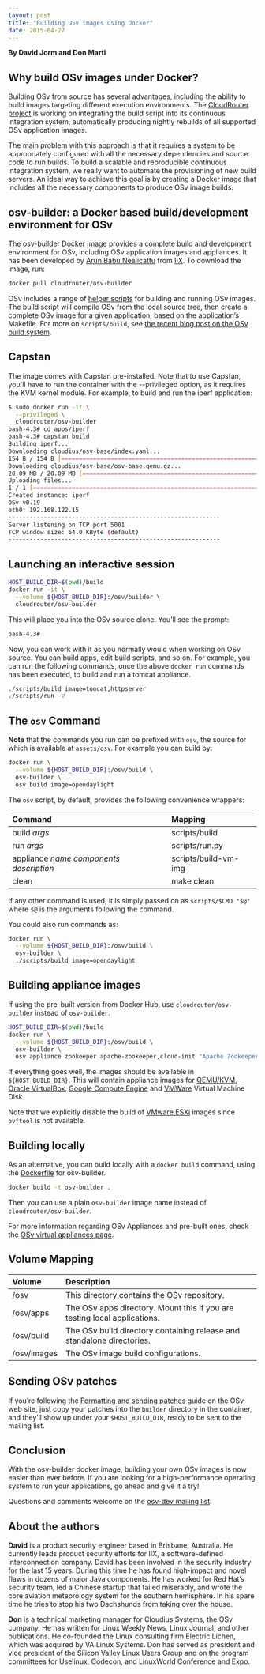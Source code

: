 ```yaml
---
layout: post
title: "Building OSv images using Docker"
date: 2015-04-27
---
```

**By David Jorm and Don Marti**

## Why build OSv images under Docker?

Building OSv from source has several advantages, including the ability to build images targeting different execution environments. The [CloudRouter project](https://cloudrouter.org) is working on integrating the build script into its continuous integration system, automatically producing nightly rebuilds of all supported OSv application images.

The main problem with this approach is that it requires a system to be appropriately configured with all the necessary dependencies and source code to run builds. To build a scalable and reproducible continuous integration system, we really want to automate the provisioning of new build servers. An ideal way to achieve this goal is by creating a Docker image that includes all the necessary components to produce OSv image builds.

## osv-builder: a Docker based build/development environment for OSv

The [osv-builder Docker image](https://registry.hub.docker.com/u/cloudrouter/osv-builder/) provides a complete build and development environment for OSv, including OSv application images and appliances. It has been developed by [Arun Babu Neelicattu](https://github.com/abn/) from [IIX](http://iix.net). To download the image, run:

```sh
docker pull cloudrouter/osv-builder
```

OSv includes a range of [helper scripts](https://github.com/cloudius-systems/osv/tree/master/scripts) for building and running OSv images. The build script will compile OSv from the local source tree, then create a complete OSv image for a given application, based on the application’s Makefile. For more on `scripts/build`, see [the recent blog post on the OSv build system](http://osv.io/blog/blog/2015/04/08/makefile/).

## Capstan

The image comes with Capstan pre-installed. Note that to use Capstan, you'll have to run the container with the --privileged option, as it requires the KVM kernel module. For example, to build and run the iperf application:

```sh
$ sudo docker run -it \
  --privileged \
  cloudrouter/osv-builder
bash-4.3# cd apps/iperf
bash-4.3# capstan build
Building iperf...
Downloading cloudius/osv-base/index.yaml...
154 B / 154 B [=================================================================================================================] 100.00 % 0
Downloading cloudius/osv-base/osv-base.qemu.gz...
20.09 MB / 20.09 MB [=======================================================================================================] 100.00 % 1m27s
Uploading files...
1 / 1 [=========================================================================================================================] 100.00 % bash-4.3# capstan run
Created instance: iperf
OSv v0.19
eth0: 192.168.122.15
------------------------------------------------------------
Server listening on TCP port 5001
TCP window size: 64.0 KByte (default)
------------------------------------------------------------
```
## Launching an interactive session

```sh
HOST_BUILD_DIR=$(pwd)/build
docker run -it \
  --volume ${HOST_BUILD_DIR}:/osv/builder \
  cloudrouter/osv-builder
```


This will place you into the OSv source clone.  You’ll see the prompt:
```sh
bash-4.3# 
```
Now, you can work with it as you normally would when working on OSv source.  You can build apps, edit build scripts, and so on. For example, you can run the following commands, once the above `docker run` commands has been executed, to build and run a tomcat appliance.

```sh
./scripts/build image=tomcat,httpserver
./scripts/run -V
```

## The `osv` Command

**Note** that the commands you run can be prefixed with `osv`, the source for which is available at `assets/osv`. For example you can build by:

```sh
docker run \
  --volume ${HOST_BUILD_DIR}:/osv/build \
  osv-builder \
  osv build image=opendaylight
```

The `osv` script, by default, provides the following convenience wrappers:

| Command                                     | Mapping
| :------------------------------------------ | :------------ 
| build _args_                                | scripts/build 
| run _args_                                  | scripts/run.py
| appliance _name_ _components_ _description_ | scripts/build-vm-img
| clean                                       | make clean

If any other command is used, it is simply passed on as `scripts/$CMD "$@"` where `$@` is the arguments following the command.

You could also run commands as:

```sh
docker run \
  --volume ${HOST_BUILD_DIR}:/osv/build \
  osv-builder \
  ./scripts/build image=opendaylight
```

## Building appliance images

If using the pre-built version from Docker Hub, use `cloudrouter/osv-builder` instead of `osv-builder`.

```sh
HOST_BUILD_DIR=$(pwd)/build
docker run \
  --volume ${HOST_BUILD_DIR}:/osv/build \
  osv-builder \
  osv appliance zookeeper apache-zookeeper,cloud-init "Apache Zookeeper on OSv"
```

If everything goes well, the images should be available in `${HOST_BUILD_DIR}`. This will contain appliance images for [QEMU/KVM](http://wiki.qemu.org/KVM), [Oracle VirtualBox](https://www.virtualbox.org/), [Google Compute Engine](https://cloud.google.com/compute/) and [VMWare](https://www.vmware.com/) Virtual Machine Disk.

Note that we explicitly disable the build of [VMware ESXi](http://www.vmware.com/products/esxi-and-esx/overview) images since `ovftool` is not available.


## Building locally


As an alternative, you can build locally with a `docker build` command, using the [Dockerfile](https://registry.hub.docker.com/u/cloudrouter/osv-builder/dockerfile/) for osv-builder.

```sh
docker build -t osv-builder .
```


Then you can use a plain `osv-builder` image name instead of `cloudrouter/osv-builder`.

For more information regarding OSv Appliances and pre-built ones, check the [OSv virtual appliances page](http://osv.io/virtual-appliances/).

## Volume Mapping

| Volume      | Description                                                               
| :---------- | :------------------------------------------------------------------------ 
| /osv        | This directory contains the OSv repository.
| /osv/apps   | The OSv apps directory. Mount this if you are testing local applications.
| /osv/build  | The OSv build directory containing release and standalone directories.
| /osv/images | The OSv image build configurations.

## Sending OSv patches
If you’re following the [Formatting and sending patches](https://github.com/cloudius-systems/osv/wiki/Formatting-and-sending-patches) guide on the OSv web site, just copy your patches into the `builder` directory in the container, and they’ll show up under your `$HOST_BUILD_DIR`, ready to be sent to the mailing list.

## Conclusion

With the osv-builder docker image, building your own OSv images is now easier than ever before. If you are looking for a high-performance operating system to run your applications, go ahead and give it a try!

Questions and comments welcome on the [osv-dev mailing list](https://groups.google.com/forum/#!forum/osv-dev).

## About the authors

**David** is a product security engineer based in Brisbane, Australia. He currently leads product security efforts for IIX, a software-defined interconnection company. David has been involved in the security industry for the last 15 years. During this time he has found high-impact and novel flaws in dozens of major Java components. He has worked for Red Hat’s security team, led a Chinese startup that failed miserably, and wrote the core aviation meteorology system for the southern hemisphere. In his spare time he tries to stop his two Dachshunds from taking over the house.

**Don** is a technical marketing manager for Cloudius Systems, the OSv company. He has written for Linux Weekly News, Linux Journal, and other publications. He co-founded the Linux consulting firm Electric Lichen, which was acquired by VA Linux Systems. Don has served as president and vice president of the Silicon Valley Linux Users Group and on the program committees for Uselinux, Codecon, and LinuxWorld Conference and Expo.





